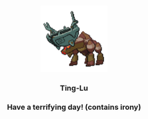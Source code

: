 <p align="center">
    <img src="https://raw.githubusercontent.com/PokeAPI/sprites/master/sprites/pokemon/1003.png" width="150" height="150">
</p>
<h3 align="center"> <b>Ting-Lu</b></h3>
<h3 align="center">Have a terrifying day! (contains irony)</h3>
